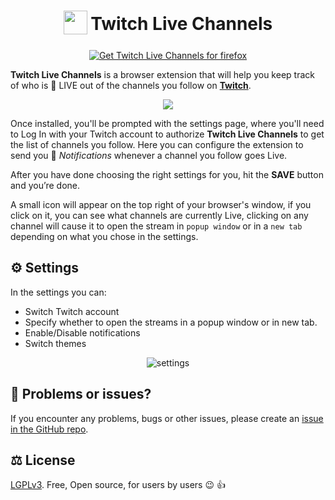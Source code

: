 <h1 align="center">
<sub>
<img  src="https://user-images.githubusercontent.com/16526701/157331971-86d1d118-8094-43be-b7f7-dbff89f01ffa.svg" height="38" width="38">
</sub>
Twitch Live Channels
</h1>

<p align="center">
<a href="https://addons.mozilla.org/en-US/firefox/addon/twitch-live-channels/" >
<img src="https://user-images.githubusercontent.com/16526701/157332469-4025c054-5a4e-4334-9eb7-2750a1a6c007.png" alt="Get Twitch Live Channels for firefox"/>
</a>
</p>

__Twitch Live Channels__ is a browser extension that will help you keep track of who is 🔴 LIVE out of the channels you follow on [__Twitch__](https://twitch.tv/).

<p align="center">
	<img src="https://user-images.githubusercontent.com/16526701/157337686-05fad01e-e0dd-4d2d-93fb-cecccec6dce5.png"/>
</p>

Once installed, you'll be prompted with the settings page, where you'll need to Log In with your Twitch account to authorize __Twitch Live Channels__ to get the list of channels you follow. Here you can configure the extension to send you 🔔 _Notifications_ whenever a channel you follow goes Live.

After you have done choosing the right settings for you, hit the __SAVE__ button and you’re done.

A small icon will appear on the top right of your browser's window, if you click on it, you can see what channels are currently Live, clicking on any channel will cause it to open the stream in `popup window` or in a `new tab` depending on what you chose in the settings.

## ⚙️  Settings
In the settings you can:
- Switch Twitch account
- Specify whether to open the streams in a popup window or in new tab.
- Enable/Disable notifications
- Switch themes
<p align="center">
   <img src="https://user-images.githubusercontent.com/16526701/157367428-340ce8e0-9034-44d8-8783-dbd48b22ffd2.png" alt="settings"\>
</p>

## 🚩 Problems or issues?

If you encounter any problems, bugs or other issues, please create an [issue in the GitHub repo](https://github.com/s4my/TwitchLiveChannels/issues).

## ⚖️  License

[LGPLv3](https://github.com/s4my/TwitchLiveChannels/blob/master/LICENSE). Free, Open source, for users by users :wink: :thumbsup:
